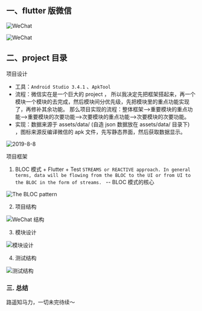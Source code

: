 ## 一、flutter 版微信

![WeChat](https://github.com/chenxiaoyanemile/flutter-wechat/blob/master/home.png)

![WeChat](https://github.com/chenxiaoyanemile/flutter-wechat/blob/master/page.png)



## 二、project 目录

项目设计
- 工具：`Android Studio 3.4.1` 、`ApkTool`
- 流程：微信实在是一个巨大的 project ， 所以我决定先把框架搭起来，再一个模块一个模块的去完成，然后模块间分优先级，先把模块里的重点功能实现了，再修补其余功能。
那么项目实现的流程：整体框架-->重要模块的重点功能-->重要模块的次要功能-->次要模块的重点功能-->次要模块的次要功能。
- 实现：数据来源于 assets/data/ (自造 json 数据放在 assets/data/ 目录下) ，图标来源反编译微信的 apk 文件，先写静态界面，然后获取数据显示。

![2019-8-8](https://github.com/chenxiaoyanemile/flutter-wechat/blob/master/wechat.png)

项目框架
1. BLOC 模式  + Flutter + Test
`STREAMS or REACTIVE approach. In general terms, data will be flowing from the BLOC to the UI or from UI to the BLOC in the form of streams. `
-- BLOC 模式的核心

![The BLOC pattern](https://github.com/chenxiaoyanemile/flutter-wechat/blob/master/pattern.png)

2. 项目结构

![WeChat 结构](https://github.com/chenxiaoyanemile/flutter-wechat/blob/master/project.png)

3. 模块设计

![模块设计](https://github.com/chenxiaoyanemile/flutter-wechat/blob/master/stream.png)

4. 测试结构

![测试结构](https://github.com/chenxiaoyanemile/flutter-wechat/blob/master/struct.png)


### 三. 总结
路遥知马力，一切未完待续～
